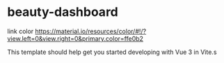 # beauty-dashboard

link color
https://material.io/resources/color/#!/?view.left=0&view.right=0&primary.color=ffe0b2

This template should help get you started developing with Vue 3 in Vite.s
